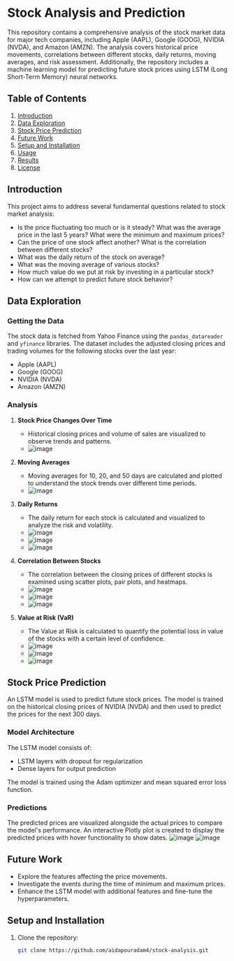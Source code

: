 # Stock Analysis and Prediction

This repository contains a comprehensive analysis of the stock market data for major tech companies, including Apple (AAPL), Google (GOOG), NVIDIA (NVDA), and Amazon (AMZN). The analysis covers historical price movements, correlations between different stocks, daily returns, moving averages, and risk assessment. Additionally, the repository includes a machine learning model for predicting future stock prices using LSTM (Long Short-Term Memory) neural networks.

## Table of Contents

1. [Introduction](#introduction)
2. [Data Exploration](#data-exploration)
3. [Stock Price Prediction](#stock-price-prediction)
4. [Future Work](#future-work)
5. [Setup and Installation](#setup-and-installation)
6. [Usage](#usage)
7. [Results](#results)
8. [License](#license)

## Introduction

This project aims to address several fundamental questions related to stock market analysis:

- Is the price fluctuating too much or is it steady? What was the average price in the last 5 years? What were the minimum and maximum prices?
- Can the price of one stock affect another? What is the correlation between different stocks?
- What was the daily return of the stock on average?
- What was the moving average of various stocks?
- How much value do we put at risk by investing in a particular stock?
- How can we attempt to predict future stock behavior?

## Data Exploration

### Getting the Data

The stock data is fetched from Yahoo Finance using the `pandas_datareader` and `yfinance` libraries. The dataset includes the adjusted closing prices and trading volumes for the following stocks over the last year:

- Apple (AAPL)
- Google (GOOG)
- NVIDIA (NVDA)
- Amazon (AMZN)

### Analysis

1. **Stock Price Changes Over Time**
   - Historical closing prices and volume of sales are visualized to observe trends and patterns.
   - ![image](https://github.com/aidapouradam4/Stock-Market-Prediction/assets/103252922/e655820d-b598-42ad-975b-fd1b895b2a55)

2. **Moving Averages**
   - Moving averages for 10, 20, and 50 days are calculated and plotted to understand the stock trends over different time periods.
   - ![image](https://github.com/aidapouradam4/Stock-Market-Prediction/assets/103252922/0e541084-b4f5-4f5d-89f9-92fa8b4d38d4)

3. **Daily Returns**
   - The daily return for each stock is calculated and visualized to analyze the risk and volatility.
   - ![image](https://github.com/aidapouradam4/Stock-Market-Prediction/assets/103252922/655d43cc-e31c-4cc6-b177-c9cead17abef)
   - ![image](https://github.com/aidapouradam4/Stock-Market-Prediction/assets/103252922/da6868df-2379-4d4a-bb2a-1594a5d2cde5)
   - ![image](https://github.com/aidapouradam4/Stock-Market-Prediction/assets/103252922/d420933d-7edc-4b23-b9b4-f8358fca5c5c)
  
4. **Correlation Between Stocks**
   - The correlation between the closing prices of different stocks is examined using scatter plots, pair plots, and heatmaps.
   - ![image](https://github.com/aidapouradam4/Stock-Market-Prediction/assets/103252922/9f210fe4-0605-4f22-ba95-c9d8677f0748)
   - ![image](https://github.com/aidapouradam4/Stock-Market-Prediction/assets/103252922/a60123c5-edf1-447a-b367-55085a89b803)
   - ![image](https://github.com/aidapouradam4/Stock-Market-Prediction/assets/103252922/d9e73aa2-52f5-41f8-b6a7-987f6d859c29)
   
5. **Value at Risk (VaR)**
   - The Value at Risk is calculated to quantify the potential loss in value of the stocks with a certain level of confidence.
   - ![image](https://github.com/aidapouradam4/Stock-Market-Prediction/assets/103252922/b810a53c-3047-44af-be6b-7b72cebe97b3)
   - ![image](https://github.com/aidapouradam4/Stock-Market-Prediction/assets/103252922/2e813ad0-f5ff-47be-8048-a53e8f6755b1)
   - ![image](https://github.com/aidapouradam4/Stock-Market-Prediction/assets/103252922/69c99a59-31b5-4890-bdf8-1e17f5098215)

## Stock Price Prediction

An LSTM model is used to predict future stock prices. The model is trained on the historical closing prices of NVIDIA (NVDA) and then used to predict the prices for the next 300 days.

### Model Architecture

The LSTM model consists of:

- LSTM layers with dropout for regularization
- Dense layers for output prediction

The model is trained using the Adam optimizer and mean squared error loss function.

### Predictions

The predicted prices are visualized alongside the actual prices to compare the model's performance. An interactive Plotly plot is created to display the predicted prices with hover functionality to show dates.
![image](https://github.com/aidapouradam4/Stock-Market-Prediction/assets/103252922/d374396f-537a-4caf-a67f-6d8c19baa6c7)
![image](https://github.com/aidapouradam4/Stock-Market-Prediction/assets/103252922/7c43057f-d557-4b51-9c58-46350af9b984)





## Future Work

- Explore the features affecting the price movements.
- Investigate the events during the time of minimum and maximum prices.
- Enhance the LSTM model with additional features and fine-tune the hyperparameters.

## Setup and Installation

1. Clone the repository:
   ```bash
   git clone https://github.com/aidapouradam4/stock-analysis.git

